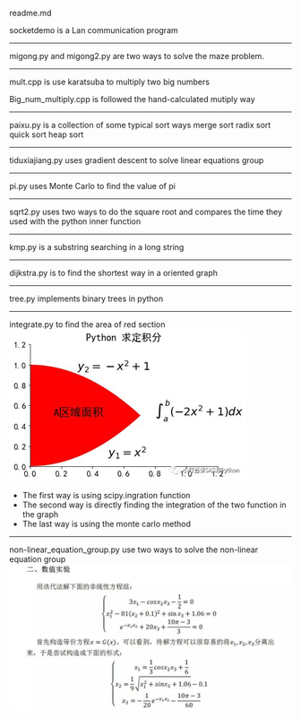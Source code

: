 readme.md

socketdemo is a Lan communication program 

------------------------------------------------------------------
migong.py and migong2.py are two ways to solve the maze problem.

-------------------------------------------------------------------
mult.cpp is use karatsuba to multiply two big numbers

Big_num_multiply.cpp is followed the hand-calculated mutiply way


-------------------------------------------------------------------
paixu.py is a collection of some typical sort ways
	merge sort
	radix sort
	quick sort
	heap sort

------------------------------------------------------------------
tiduxiajiang.py uses gradient descent to solve linear equations group

--------------------------------------------------------------------
pi.py uses Monte Carlo to find the value of pi

---------------------------------------
sqrt2.py uses two ways to do the square root and compares the time they used with the python inner function

---------------------------------------
kmp.py is a substring searching in a long string

--------------------------------------------------------
dijkstra.py is to find the shortest  way in a oriented graph

-----------------------------------------------------------
tree.py implements binary trees in python

--------------------------------------------------
integrate.py
to find the area of red section 
![integrate_problem](/pic/integrate_problem.jpg)
* The first way is using scipy.ingration function
* The second way is directly finding the integration of the two function in the graph
* The last way is using the monte carlo method 

--------------------------------------------------
non-linear_equation_group.py
use two ways to solve the non-linear equation group
![non-linear_equ](/pic/non-linear_equ.jpg)
